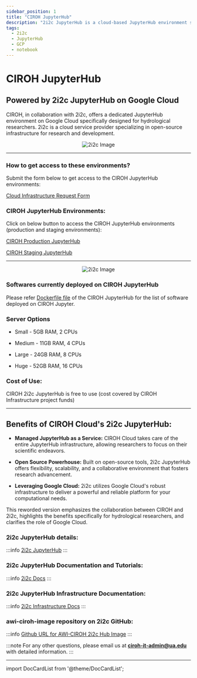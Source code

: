 ```yaml
---
sidebar_position: 1
title: "CIROH JupyterHub"
description: "2i2c JupyterHub is a cloud-based JupyterHub environment specifically designed for hydrological researchers. It is powered by 2i2c JupyterHub, a cloud-based JupyterHub environment specifically on Google Cloud"
tags:
  - 2i2c
  - JupyterHub
  - GCP
  - notebook
---
```


# CIROH JupyterHub
## Powered by 2i2c JupyterHub on Google Cloud

CIROH, in collaboration with 2i2c, offers a dedicated JupyterHub environment on Google Cloud specifically designed for hydrological researchers. 2i2c is a cloud service provider specializing in open-source infrastructure for research and development.

<p align="center">
<img src="/img/2i2c.png" alt="2i2c Image" style={{'width':'80%', 'height':'50%'}}/>
</p>

-----
### How to get access to these environments?

Submit the form below to get access to the CIROH JupyterHub environments:

<a class="button button--active button--secondary" href="https://tinyurl.com/cirohitform"> Cloud Infrastructure Request Form</a>


### CIROH JupyterHub Environments:

Click on below button to access the CIROH JupyterHub environments (production and staging environments):

<a class="button button--active button--secondary" href="https://ciroh.awi.2i2c.cloud/hub/login"> CIROH Production JupyterHub</a>

<a class="button button--active button--secondary" href="https://staging.ciroh.awi.2i2c.cloud/hub/login"> CIROH Staging JupyterHub</a>

_____

<p align="center">
<img src="/img/2i2c-1.png" alt="2i2c Image" style={{'width':'80%', 'height':'50%'}}/>
</p>


### Softwares currently deployed on CIROH JupyterHub

Please refer [Dockerfile file](https://github.com/2i2c-org/awi-ciroh-image/blob/main/Dockerfile)
of the CIROH JupyterHub for the list of software deployed on CIROH Jupyter.

### Server Options
- Small - 5GB RAM, 2 CPUs

- Medium - 11GB RAM, 4 CPUs

- Large - 24GB RAM, 8 CPUs

- Huge - 52GB RAM, 16 CPUs

### Cost of Use:

CIROH 2i2c JupyterHub is free to use (cost covered by CIROH Infrastructure project funds)
_____

## **Benefits of CIROH Cloud's 2i2c JupyterHub:**

*   **Managed JupyterHub as a Service:** CIROH Cloud takes care of the entire JupyterHub infrastructure, allowing researchers to focus on their scientific endeavors.
    
*   **Open Source Powerhouse:** Built on open-source tools, 2i2c JupyterHub offers flexibility, scalability, and a collaborative environment that fosters research advancement.
    
*   **Leveraging Google Cloud:** 2i2c utilizes Google Cloud's robust infrastructure to deliver a powerful and reliable platform for your computational needs.

This reworded version emphasizes the collaboration between CIROH and 2i2c, highlights the benefits specifically for hydrological researchers, and clarifies the role of Google Cloud.


### 2i2c JupyterHub details:

:::info
[2i2c JupyterHub](https://2i2c.org/)
:::

### 2i2c JupyterHub Documentation and Tutorials:

:::info
[2i2c Docs](https://docs.2i2c.org/)
:::

### 2i2c JupyterHub Infrastructure Documentation:

:::info
[2i2c Infrastructure Docs](https://infrastructure.2i2c.org/)
:::

### awi-ciroh-image repository on 2i2c GitHub:

:::info
[Github URL for AWI-CIROH 2i2c Hub Image](https://github.com/2i2c-org/awi-ciroh-image)
:::

:::note
For any other questions, please email us at **ciroh-it-admin@ua.edu** with detailed information.
:::

------------------------------------------------

import DocCardList from '@theme/DocCardList';

<DocCardList />